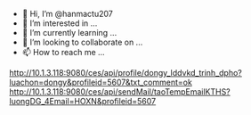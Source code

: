 - 👋 Hi, I’m @hanmactu207
- 👀 I’m interested in ...
- 🌱 I’m currently learning ...
- 💞️ I’m looking to collaborate on ...
- 📫 How to reach me ...

<!---
hanmactu207/hanmactu207 is a ✨ special ✨ repository because its `README.md` (this file) appears on your GitHub profile.
You can click the Preview link to take a look at your changes.
--->
http://10.1.3.118:9080/ces/api/profile/dongy_lddvkd_trinh_dpho?luachon=dongy&profileid=5607&txt_comment=ok
http://10.1.3.118:9080/ces/api/sendMail/taoTempEmailKTHS?luongDG_4Email=HOXN&profileid=5607
